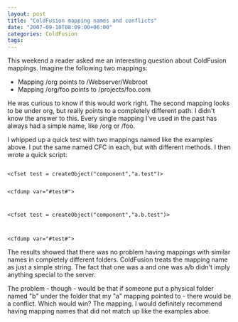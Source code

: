 ```yaml
---
layout: post
title: "ColdFusion mapping names and conflicts"
date: "2007-09-10T08:09:00+06:00"
categories: ColdFusion 
tags: 
---
```


This weekend a reader asked me an interesting question about ColdFusion mappings. Imagine the following two mappings:

<ul>
<li>Mapping /org points to /Webserver/Webroot
<li>Mapping /org/foo points to /projects/foo.com
</ul>

He was curious to know if this would work right. The second mapping looks to be under org, but really points to a completely different path. I didn't know the answer to this. Every single mapping I've used in the past has always had a simple name, like /org or /foo. 

I whipped up a quick test with two mappings named like the examples above. I put the same named CFC in each, but with different methods. I then wrote a quick script:

<code>
&lt;cfset test = createObject("component","a.test")&gt;

&lt;cfdump var="#test#"&gt;

&lt;cfset test = createObject("component","a.b.test")&gt;

&lt;cfdump var="#test#"&gt;
</code>

The results showed that there was no problem having mappings with similar names in completely different folders. ColdFusion treats the mapping name as just a simple string. The fact that one was a and one was a/b didn't imply anything special to the server.

The problem - though - would be that if someone put a physical folder named "b" under the folder that my "a" mapping pointed to - there would be a conflict. Which would win? The mapping. I would definitely recommend having mapping names that did not match up like the examples aboe.